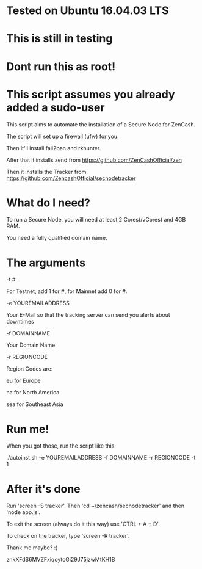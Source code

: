 # Tested on Ubuntu 16.04.03 LTS
# This is still in testing
# Dont run this as root!
# This script assumes you already added a sudo-user 

This script aims to automate the installation of a Secure Node for ZenCash.


The script will set up a firewall (ufw) for you.

Then it'll install fail2ban and rkhunter.

After that it installs zend from https://github.com/ZenCashOfficial/zen

Then it installs the Tracker from https://github.com/ZencashOfficial/secnodetracker

# What do I need?

To run a Secure Node, you will need at least 2 Cores(/vCores) and 4GB RAM.

You need a fully qualified domain name.


# The arguments

-t #

For Testnet, add 1 for #, for Mainnet add 0 for #. 

-e YOUREMAILADDRESS

Your E-Mail so that the tracking server can send you alerts about downtimes


-f DOMAINNAME

Your Domain Name


-r REGIONCODE

Region Codes are:

eu for Europe

na for North America

sea for Southeast Asia

# Run me!

When you got those, run the script like this:

./autoinst.sh -e YOUREMAILADDRESS -f DOMAINNAME -r REGIONCODE -t 1

# After it's done
 
Run 'screen -S tracker'. Then 'cd ~/zencash/secnodetracker' and then 'node app.js'.

To exit the screen (always do it this way) use 'CTRL + A + D'.

To check on the tracker, type 'screen -R tracker'.





Thank me maybe? :)

znkXFdS6MVZFxiqoytcGi29J75jzwMtKH1B
